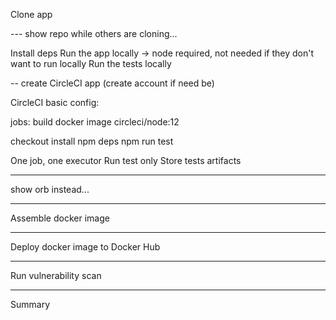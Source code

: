 Clone app

--- show repo while others are cloning...


Install deps
Run the app locally -> node required, not needed if they don't want to run locally
Run the tests locally

-- create CircleCI app (create account if need be)

CircleCI basic config:


jobs: build
docker image circleci/node:12

checkout 
install npm deps
npm run test

One job, one executor
Run test only
Store tests artifacts


--- 

show orb instead...

---

Assemble docker image

---

Deploy docker image to Docker Hub

---

Run vulnerability scan

---

Summary